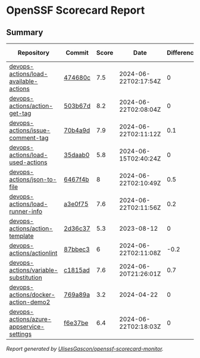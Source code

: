 # OpenSSF Scorecard Report

## Summary

| Repository | Commit | Score | Date | Difference | Report Link | StepSecurity Link |
| -- | -- | -- | -- | -- | -- | -- |
| [devops-actions/load-available-actions](https://github.com/devops-actions/load-available-actions) | [474680c](https://github.com/devops-actions/load-available-actions/commit/474680c1d3b6f11f8332b006dfded7f0815a0d92) | 7.5 | 2024-06-22T02:17:54Z | 0 | [Full Report](https://deps.dev/project/github/devops-actions%2Fload-available-actions) | [Fix it](http://app.stepsecurity.io/securerepo?repo=devops-actions/load-available-actions) |
| [devops-actions/action-get-tag](https://github.com/devops-actions/action-get-tag) | [503b67d](https://github.com/devops-actions/action-get-tag/commit/503b67db4c02651795f765938fd15548bb7aa7c3) | 8.2 | 2024-06-22T02:08:04Z | 0 | [Full Report](https://deps.dev/project/github/devops-actions%2Faction-get-tag) | [Fix it](http://app.stepsecurity.io/securerepo?repo=devops-actions/action-get-tag) |
| [devops-actions/issue-comment-tag](https://github.com/devops-actions/issue-comment-tag) | [70b4a9d](https://github.com/devops-actions/issue-comment-tag/commit/70b4a9de3cb91a370f2b5a88c4055a10d28c1934) | 7.9 | 2024-06-22T02:11:12Z | 0.1 | [Full Report](https://deps.dev/project/github/devops-actions%2Fissue-comment-tag) | [Fix it](http://app.stepsecurity.io/securerepo?repo=devops-actions/issue-comment-tag) |
| [devops-actions/load-used-actions](https://github.com/devops-actions/load-used-actions) | [35daab0](https://github.com/devops-actions/load-used-actions/commit/35daab0974e67ae4cf7e43eaf5ec9495846f14aa) | 5.8 | 2024-06-15T02:40:24Z | 0 | [Full Report](https://deps.dev/project/github/devops-actions%2Fload-used-actions) | [Fix it](http://app.stepsecurity.io/securerepo?repo=devops-actions/load-used-actions) |
| [devops-actions/json-to-file](https://github.com/devops-actions/json-to-file) | [6467f4b](https://github.com/devops-actions/json-to-file/commit/6467f4b46a4cdd2f389b83ead5036a1ccac4f2d4) | 8 | 2024-06-22T02:10:49Z | 0.5 | [Full Report](https://deps.dev/project/github/devops-actions%2Fjson-to-file) | [Fix it](http://app.stepsecurity.io/securerepo?repo=devops-actions/json-to-file) |
| [devops-actions/load-runner-info](https://github.com/devops-actions/load-runner-info) | [a3e0f75](https://github.com/devops-actions/load-runner-info/commit/a3e0f7583a1ac924320e413fccece4b7eeb8a595) | 7.6 | 2024-06-22T02:11:56Z | 0.2 | [Full Report](https://deps.dev/project/github/devops-actions%2Fload-runner-info) | [Fix it](http://app.stepsecurity.io/securerepo?repo=devops-actions/load-runner-info) |
| [devops-actions/action-template](https://github.com/devops-actions/action-template) | [2d36c37](https://github.com/devops-actions/action-template/commit/2d36c375d37dfe4b9bd08bacb5bae3728b201d2f) | 5.3 | 2023-08-12 | 0 | [Full Report](https://deps.dev/project/github/devops-actions%2Faction-template) | [Fix it](http://app.stepsecurity.io/securerepo?repo=devops-actions/action-template) |
| [devops-actions/actionlint](https://github.com/devops-actions/actionlint) | [87bbec3](https://github.com/devops-actions/actionlint/commit/87bbec3a87010b8f27fedf2784f2f88eb0dab84d) | 6 | 2024-06-22T02:11:08Z | -0.2 | [Full Report](https://deps.dev/project/github/devops-actions%2Factionlint) | [Fix it](http://app.stepsecurity.io/securerepo?repo=devops-actions/actionlint) |
| [devops-actions/variable-substitution](https://github.com/devops-actions/variable-substitution) | [c1815ad](https://github.com/devops-actions/variable-substitution/commit/c1815ad50b637eb0ccfa9576ddbe9d91ae8255bb) | 7.6 | 2024-06-20T21:26:01Z | 0.7 | [Full Report](https://deps.dev/project/github/devops-actions%2Fvariable-substitution) | [Fix it](http://app.stepsecurity.io/securerepo?repo=devops-actions/variable-substitution) |
| [devops-actions/docker-action-demo2](https://github.com/devops-actions/docker-action-demo2) | [769a89a](https://github.com/devops-actions/docker-action-demo2/commit/769a89a797cab9d4e9970ab2577d577f35f57656) | 3.2 | 2024-04-22 | 0 | [Full Report](https://deps.dev/project/github/devops-actions%2Fdocker-action-demo2) | [Fix it](http://app.stepsecurity.io/securerepo?repo=devops-actions/docker-action-demo2) |
| [devops-actions/azure-appservice-settings](https://github.com/devops-actions/azure-appservice-settings) | [f6e37be](https://github.com/devops-actions/azure-appservice-settings/commit/f6e37be5deaa9792d276fd995cb3ab5664ffc222) | 6.4 | 2024-06-22T02:18:03Z | 0 | [Full Report](https://deps.dev/project/github/devops-actions%2Fazure-appservice-settings) | [Fix it](http://app.stepsecurity.io/securerepo?repo=devops-actions/azure-appservice-settings) |

_Report generated by [UlisesGascon/openssf-scorecard-monitor](https://github.com/UlisesGascon/openssf-scorecard-monitor)._